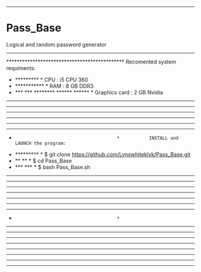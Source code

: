 _______________________________________________________________________________________________________________________________________________
# Pass_Base
Logical and random password generator
_______________________________________________________________________________________________________________________________________________


*********************************************           Recomented system requiments:
* *********                                 *           CPU : i5 CPU 360 
* ***********                               *           RAM : 8 GB DDR3
* ***     ***  ********      ******  ****** *           Graphics card : 2 GB Nvidia  
* ***     ***  ********      ******  ****** *
* *********    ***  ****     **      **     *
* ********     ***  *****    *****   ****** *
* ***          ***  *****       **       ** *
* ***          ***  *** **   *****   ****** *
* ***          ********  **  *****   ****** *
*                                           *           INSTALL and LAUNCH the program:
* *********                                 *          $ git clone https://github.com/Lynxwhiteklyk/Pass_Base.git
* **      **                                *          $ cd Pass_Base  
* ***     ***                               *          $ bash Pass_Base.sh
* ***    ****  ********      ******  ****** *
* *********    ********      ******  ****** *
* **    ***    ***  ****     **      **     *
* **    **     ***  *****    *****   ****** *
* **     **    ***  *****       **   **     *
* **     ****  ***  *** **   *****   ****** *
* ***********  ********  **  *****   ****** *
*                                           *
*    ********                               *
*  *****  *****                             *
*  ****     ******************************  *
*  ***       *****************************  *
*  ****     ****              ****    ****  *
*   ****  ****                ****    ****  *
*    ********                               *
*********************************************
